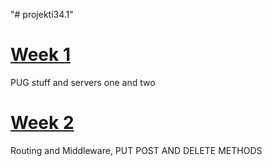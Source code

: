 "# projekti34.1" 

# [Week 1](https://github.com/muhro/projekti34.1/tree/master/week1) 
PUG stuff and servers one and two

# [Week 2](https://github.com/muhro/projekti34.1/tree/master/week2) 
Routing and Middleware, PUT POST AND DELETE METHODS
